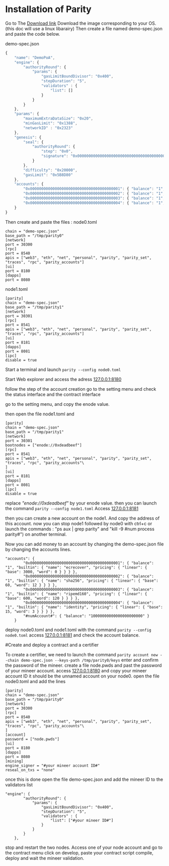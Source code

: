# Installation of Parity

Go to The [Download link](https://github.com/paritytech/parity/releases) 
Download the image corresponding to your OS.(this doc will use a linux libarairy)
Then create a file named demo-spec.json and paste the code below.

demo-spec.json
```javascript
{
    "name": "DemoPoA",
    "engine": {
        "authorityRound": {
            "params": {
                "gasLimitBoundDivisor": "0x400",
                "stepDuration": "5",
                "validators" : {
                    "list": []
                }
            }
        }
    },
    "params": {
        "maximumExtraDataSize": "0x20",
        "minGasLimit": "0x1388",
        "networkID" : "0x2323"
    },
    "genesis": {
        "seal": {
            "authorityRound": {
                "step": "0x0",
                "signature": "0x0000000000000000000000000000000000000000000000000000000000000000000000000000000000000000000000000000000000000000000000000000000000"
            }
        },
        "difficulty": "0x20000",
        "gasLimit": "0x5B8D80"
    },
    "accounts": {
        "0x0000000000000000000000000000000000000001": { "balance": "1", "builtin": { "name": "ecrecover", "pricing": { "linear": { "base": 3000, "word": 0 } } } },
        "0x0000000000000000000000000000000000000002": { "balance": "1", "builtin": { "name": "sha256", "pricing": { "linear": { "base": 60, "word": 12 } } } },
        "0x0000000000000000000000000000000000000003": { "balance": "1", "builtin": { "name": "ripemd160", "pricing": { "linear": { "base": 600, "word": 120 } } } },
        "0x0000000000000000000000000000000000000004": { "balance": "1", "builtin": { "name": "identity", "pricing": { "linear": { "base": 15, "word": 3 } } } }
    }
}
```
Then create and paste the files :
node0.toml
```[parity]
chain = "demo-spec.json"
base_path = "/tmp/parity0"
[network]
port = 30300
[rpc]
port = 8540
apis = ["web3", "eth", "net", "personal", "parity", "parity_set", "traces", "rpc", "parity_accounts"]
[ui]
port = 8180
[dapps]
port = 8080
```

node1.toml
```
[parity]
chain = "demo-spec.json"
base_path = "/tmp/parity1"
[network]
port = 30301
[rpc]
port = 8541
apis = ["web3", "eth", "net", "personal", "parity", "parity_set", "traces", "rpc", "parity_accounts"]
[ui]
port = 8181
[dapps]
port = 8081
[ipc]
disable = true
```

Start a terminal and launch ```parity --config node0.toml```

Start Web explorer and access the adress [127.0.0.1:8180](127.0.0.1:8180) 

follow the step of the account creation
go to the setting menu and check the status interface and the contract interface

go to the setting menu, and copy the enode value.

then open the file node1.toml and 
```
[parity]
chain = "demo-spec.json"
base_path = "/tmp/parity1"
[network]
port = 30301
bootnodes = ["enode://0xdeadbeef"]
[rpc]
port = 8541
apis = ["web3", "eth", "net", "personal", "parity", "parity_set", "traces", "rpc", "parity_accounts"\
]
[ui]
port = 8181
[dapps]
port = 8081
[ipc]
disable = true
```
replace _"enode://0xdeadbeef"_ by your enode value.
then you can launch the command ```parity --config node1.toml```
Access [127.0.0.1:8181](127.0.0.1:8181) 

then you can create a new account on the node1.
And copy the address of this account.
now you can stop node1 followed by node0 with ctrl+c or launch the commands : "ps aux | grep parity" and "kill -9 #num process parity#") on another terminal.


Now you can add money to an account by changing the demo-spec.json file by changing the accounts lines.
```
"accounts": {
        "0x0000000000000000000000000000000000000001": { "balance": "1", "builtin": { "name": "ecrecover", "pricing": { "linear": { "base": 3000, "word": 0 } } } },
        "0x0000000000000000000000000000000000000002": { "balance": "1", "builtin": { "name": "sha256", "pricing": { "linear": { "base": 60, "word": 12 } } } },
        "0x0000000000000000000000000000000000000003": { "balance": "1", "builtin": { "name": "ripemd160", "pricing": { "linear": { "base": 600, "word": 120 } } } },
        "0x0000000000000000000000000000000000000004": { "balance": "1", "builtin": { "name": "identity", "pricing": { "linear": { "base": 15, "word": 3 } } } },
        "#numAccount#": { "balance": "10000000000000000000000" }
    }
```
deploy node0.toml and node1.toml with the command  ```parity --config node0.toml```
access [127.0.0.1:8181](127.0.0.1:8181)
and check the account balance.

#Create and deploy a contract and a certifier

To create a certifier, we need to launch the command ```parity account new --chain demo-spec.json --keys-path /tmp/parity0/keys```
enter and confirm the password of the mineer.
create a file node.pwds
and past the password of your mineer account.
access [127.0.0.1:8180](127.0.0.1:8180) and copy your mineer account ID it should be the unnamed account on your node0.
open the file node0.toml and add the lines 
```
[parity]
chain = "demo-spec.json"
base_path = "/tmp/parity0"
[network]
port = 30300
[rpc]
port = 8540
apis = ["web3", "eth", "net", "personal", "parity", "parity_set", "traces", "rpc", "parity_accounts"\
]
[account]
password = ["node.pwds"]
[ui]
port = 8180
[dapps]
port = 8080
[mining]
engine_signer = "#your mineer account ID#"
reseal_on_txs = "none"
```

once this is done open the file demo-spec.json
and add the mineer ID to the validators list
```
"engine": {
        "authorityRound": {
            "params": {
                "gasLimitBoundDivisor": "0x400",
                "stepDuration": "5",
                "validators" : {
                    "list": ["#your mineer ID#"]
                }
            }
        }
    },
```
stop and restart the two nodes.
Access one of your node account and go to the contract menu click on develop, paste your contract script compile, deploy and wait the mineer validation.
